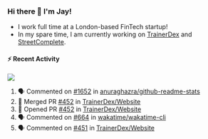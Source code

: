 ### Hi there 👋 I'm Jay!
* I work full time at a London-based FinTech startup!
* In my spare time, I am currently working on [TrainerDex](https://www.github.com/TrainerDex) and [StreetComplete](https://github.com/streetcomplete/StreetComplete).

#### :zap: Recent Activity

[<img src="https://github-readme-stats.vercel.app/api/wakatime?username=TurnrDev&layout=compact&custom_title=Last 7 Days Language Breakdown" />](https://wakatime.com/@TurnrDev)
<br>
<!--START_SECTION:activity-->
1. 🗣 Commented on [#1652](https://github.com/anuraghazra/github-readme-stats/issues/1652) in [anuraghazra/github-readme-stats](https://github.com/anuraghazra/github-readme-stats)
2. 🎉 Merged PR [#452](https://github.com/TrainerDex/Website/pull/452) in [TrainerDex/Website](https://github.com/TrainerDex/Website)
3. 💪 Opened PR [#452](https://github.com/TrainerDex/Website/pull/452) in [TrainerDex/Website](https://github.com/TrainerDex/Website)
4. 🗣 Commented on [#664](https://github.com/wakatime/wakatime-cli/issues/664) in [wakatime/wakatime-cli](https://github.com/wakatime/wakatime-cli)
5. 🗣 Commented on [#451](https://github.com/TrainerDex/Website/issues/451) in [TrainerDex/Website](https://github.com/TrainerDex/Website)
<!--END_SECTION:activity-->
